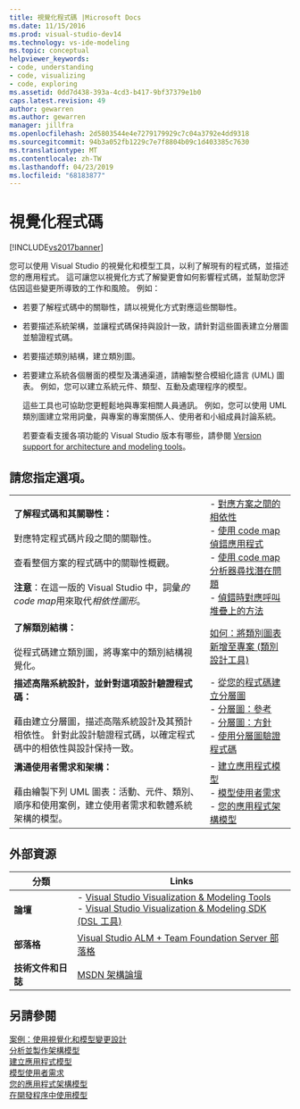 ```yaml
---
title: 視覺化程式碼 |Microsoft Docs
ms.date: 11/15/2016
ms.prod: visual-studio-dev14
ms.technology: vs-ide-modeling
ms.topic: conceptual
helpviewer_keywords:
- code, understanding
- code, visualizing
- code, exploring
ms.assetid: 0dd7d438-393a-4cd3-b417-9bf37379e1b0
caps.latest.revision: 49
author: gewarren
ms.author: gewarren
manager: jillfra
ms.openlocfilehash: 2d5803544e4e7279179929c7c04a3792e4dd9318
ms.sourcegitcommit: 94b3a052fb1229c7e7f8804b09c1d403385c7630
ms.translationtype: MT
ms.contentlocale: zh-TW
ms.lasthandoff: 04/23/2019
ms.locfileid: "68183877"
---
```

# <a name="visualize-code"></a>視覺化程式碼
[!INCLUDE[vs2017banner](../includes/vs2017banner.md)]

您可以使用 Visual Studio 的視覺化和模型工具，以利了解現有的程式碼，並描述您的應用程式。 這可讓您以視覺化方式了解變更會如何影響程式碼，並幫助您評估因這些變更所導致的工作和風險。 例如：  
  
- 若要了解程式碼中的關聯性，請以視覺化方式對應這些關聯性。  
  
- 若要描述系統架構，並讓程式碼保持與設計一致，請針對這些圖表建立分層圖並驗證程式碼。  
  
- 若要描述類別結構，建立類別圖。  
  
- 若要建立系統各個層面的模型及溝通渠道，請繪製整合模組化語言 (UML) 圖表。 例如，您可以建立系統元件、類型、互動及處理程序的模型。  
  
  這些工具也可協助您更輕鬆地與專案相關人員通訊。 例如，您可以使用 UML 類別圖建立常用詞彙，與專案的專案關係人、使用者和小組成員討論系統。  
  
  若要查看支援各項功能的 Visual Studio 版本有哪些，請參閱 [Version support for architecture and modeling tools](../modeling/what-s-new-for-design-in-visual-studio.md#VersionSupport)。  
  
## <a name="what-do-you-want-to-do"></a>請您指定選項。  
  
|||  
|-|-|  
|**了解程式碼和其關聯性：**<br /><br /> 對應特定程式碼片段之間的關聯性。<br /><br /> 查看整個方案的程式碼中的關聯性概觀。<br /><br /> **注意**：在這一版的 Visual Studio 中，詞彙*的 code map*用來取代*相依性圖形*。|-   [對應方案之間的相依性](../modeling/map-dependencies-across-your-solutions.md)<br />-   [使用 code map 偵錯應用程式](../modeling/use-code-maps-to-debug-your-applications.md)<br />-   [使用 code map 分析器尋找潛在問題](../modeling/find-potential-problems-using-code-map-analyzers.md)<br />-   [偵錯時對應呼叫堆疊上的方法](../debugger/map-methods-on-the-call-stack-while-debugging-in-visual-studio.md)|  
|**了解類別結構：**<br /><br /> 從程式碼建立類別圖，將專案中的類別結構視覺化。|[如何：將類別圖表新增至專案 (類別設計工具)](../ide/how-to-add-class-diagrams-to-projects-class-designer.md)|  
|**描述高階系統設計，並針對這項設計驗證程式碼：**<br /><br /> 藉由建立分層圖，描述高階系統設計及其預計相依性。 針對此設計驗證程式碼，以確定程式碼中的相依性與設計保持一致。|-   [從您的程式碼建立分層圖](../modeling/create-layer-diagrams-from-your-code.md)<br />-   [分層圖：參考](../modeling/layer-diagrams-reference.md)<br />-   [分層圖：方針](../modeling/layer-diagrams-guidelines.md)<br />-   [使用分層圖驗證程式碼](../modeling/validate-code-with-layer-diagrams.md)|  
|**溝通使用者需求和架構：**<br /><br /> 藉由繪製下列 UML 圖表：活動、元件、類別、順序和使用案例，建立使用者需求和軟體系統架構的模型。|-   [建立應用程式模型](../modeling/create-models-for-your-app.md)<br />-   [模型使用者需求](../modeling/model-user-requirements.md)<br />-   [您的應用程式架構模型](../modeling/model-your-app-s-architecture.md)|  
  
## <a name="external-resources"></a>外部資源  
  
|**分類**|**Links**|  
|------------------|---------------|  
|**論壇**|-   [Visual Studio Visualization & Modeling Tools](http://go.microsoft.com/fwlink/?LinkId=184720)<br />-   [Visual Studio Visualization & Modeling SDK (DSL 工具)](http://go.microsoft.com/fwlink/?LinkId=184721)|  
|**部落格**|[Visual Studio ALM + Team Foundation Server 部落格](http://go.microsoft.com/fwlink/?LinkID=201340)|  
|**技術文件和日誌**|[MSDN 架構論壇](http://go.microsoft.com/fwlink/?LinkId=201343)|  
  
## <a name="see-also"></a>另請參閱  
 [案例：使用視覺化和模型變更設計](../modeling/scenario-change-your-design-using-visualization-and-modeling.md)   
 [分析並製作架構模型](../modeling/analyze-and-model-your-architecture.md)   
 [建立應用程式模型](../modeling/create-models-for-your-app.md)   
 [模型使用者需求](../modeling/model-user-requirements.md)   
 [您的應用程式架構模型](../modeling/model-your-app-s-architecture.md)   
 [在開發程序中使用模型](../modeling/use-models-in-your-development-process.md)
